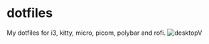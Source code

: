# dotfiles
My dotfiles for i3, kitty, micro, picom, polybar and rofi.
![desktopV](https://user-images.githubusercontent.com/93083490/180430244-14171b8f-3443-4658-ada7-4762d1ba855a.png)
